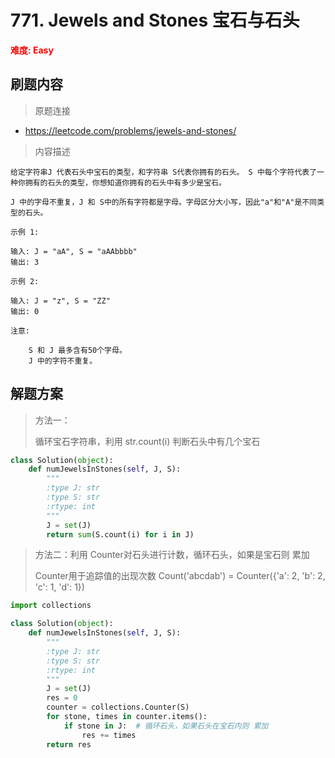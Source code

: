 # 771. Jewels and Stones 宝石与石头

**<font color=red>难度: Easy</font>**

## 刷题内容

> 原题连接

* https://leetcode.com/problems/jewels-and-stones/

> 内容描述

```
给定字符串J 代表石头中宝石的类型，和字符串 S代表你拥有的石头。 S 中每个字符代表了一种你拥有的石头的类型，你想知道你拥有的石头中有多少是宝石。

J 中的字母不重复，J 和 S中的所有字符都是字母。字母区分大小写，因此"a"和"A"是不同类型的石头。

示例 1:

输入: J = "aA", S = "aAAbbbb"
输出: 3

示例 2:

输入: J = "z", S = "ZZ"
输出: 0

注意:

    S 和 J 最多含有50个字母。
    J 中的字符不重复。
```

## 解题方案

> 方法一：
>
> 循环宝石字符串，利用 str.count(i) 判断石头中有几个宝石

```python
class Solution(object):
    def numJewelsInStones(self, J, S):
        """
        :type J: str
        :type S: str
        :rtype: int
        """
        J = set(J)
        return sum(S.count(i) for i in J)
```



> 方法二：利用 Counter对石头进行计数，循环石头，如果是宝石则 累加
>
> Counter用于追踪值的出现次数   Count('abcdab')   =  Counter({'a': 2, 'b': 2, 'c': 1, 'd': 1})

```python
import collections

class Solution(object):
    def numJewelsInStones(self, J, S):
        """
        :type J: str
        :type S: str
        :rtype: int
        """
        J = set(J)
        res = 0
        counter = collections.Counter(S)
        for stone, times in counter.items():
            if stone in J:  # 循环石头，如果石头在宝石内则 累加
                res += times
        return res
```




























